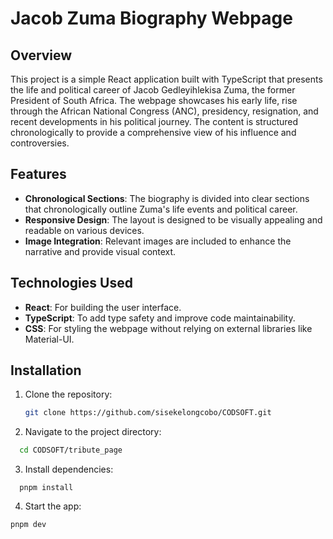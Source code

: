 # Jacob Zuma Biography Webpage

## Overview

This project is a simple React application built with TypeScript that presents the life and political career of Jacob Gedleyihlekisa Zuma, the former President of South Africa. The webpage showcases his early life, rise through the African National Congress (ANC), presidency, resignation, and recent developments in his political journey. The content is structured chronologically to provide a comprehensive view of his influence and controversies.

## Features

- **Chronological Sections**: The biography is divided into clear sections that chronologically outline Zuma's life events and political career.
- **Responsive Design**: The layout is designed to be visually appealing and readable on various devices.
- **Image Integration**: Relevant images are included to enhance the narrative and provide visual context.

## Technologies Used

- **React**: For building the user interface.
- **TypeScript**: To add type safety and improve code maintainability.
- **CSS**: For styling the webpage without relying on external libraries like Material-UI.

## Installation

1. Clone the repository:

   ```bash
   git clone https://github.com/sisekelongcobo/CODSOFT.git

   ```

2. Navigate to the project directory:

```bash
  cd CODSOFT/tribute_page
```

3. Install dependencies:

```
  pnpm install
```

4. Start the app:

```
pnpm dev
```
